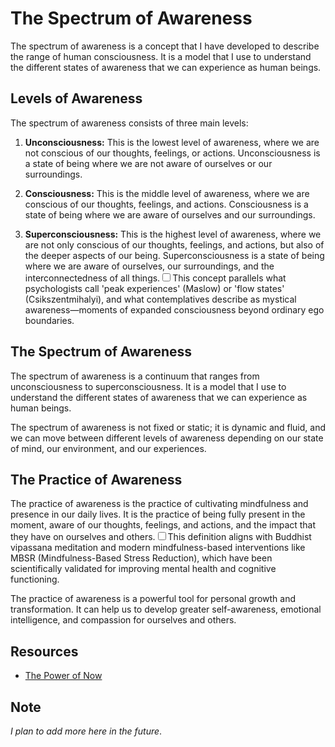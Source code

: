 # The Spectrum of Awareness

The spectrum of awareness is a concept that I have developed to describe the range of human consciousness. It is a model that I use to understand the different states of awareness that we can experience as human beings.

## Levels of Awareness

The spectrum of awareness consists of three main levels:

1. **Unconsciousness:** This is the lowest level of awareness, where we are not conscious of our thoughts, feelings, or actions. Unconsciousness is a state of being where we are not aware of ourselves or our surroundings.

2. **Consciousness:** This is the middle level of awareness, where we are conscious of our thoughts, feelings, and actions. Consciousness is a state of being where we are aware of ourselves and our surroundings.

3. **Superconsciousness:** This is the highest level of awareness, where we are not only conscious of our thoughts, feelings, and actions, but also of the deeper aspects of our being. Superconsciousness is a state of being where we are aware of ourselves, our surroundings, and the interconnectedness of all things.<label for="sn-superconsciousness" class="margin-toggle sidenote-number"></label><input type="checkbox" id="sn-superconsciousness" class="margin-toggle"/><span class="sidenote">This concept parallels what psychologists call 'peak experiences' (Maslow) or 'flow states' (Csikszentmihalyi), and what contemplatives describe as mystical awareness—moments of expanded consciousness beyond ordinary ego boundaries.</span>

## The Spectrum of Awareness

The spectrum of awareness is a continuum that ranges from unconsciousness to superconsciousness. It is a model that I use to understand the different states of awareness that we can experience as human beings.

The spectrum of awareness is not fixed or static; it is dynamic and fluid, and we can move between different levels of awareness depending on our state of mind, our environment, and our experiences.

## The Practice of Awareness

The practice of awareness is the practice of cultivating mindfulness and presence in our daily lives. It is the practice of being fully present in the moment, aware of our thoughts, feelings, and actions, and the impact that they have on ourselves and others.<label for="sn-mindfulness-practice" class="margin-toggle sidenote-number"></label><input type="checkbox" id="sn-mindfulness-practice" class="margin-toggle"/><span class="sidenote">This definition aligns with Buddhist vipassana meditation and modern mindfulness-based interventions like MBSR (Mindfulness-Based Stress Reduction), which have been scientifically validated for improving mental health and cognitive functioning.</span>

The practice of awareness is a powerful tool for personal growth and transformation. It can help us to develop greater self-awareness, emotional intelligence, and compassion for ourselves and others.

## Resources

- [The Power of Now](https://en.wikipedia.org/wiki/The_Power_of_Now)

## Note

*I plan to add more here in the future*.
```
